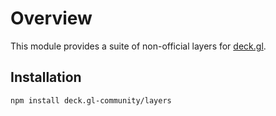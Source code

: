 # Overview

This module provides a suite of non-official layers for [deck.gl](https://deck.gl).

## Installation

```bash
npm install deck.gl-community/layers
```

